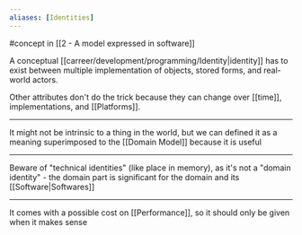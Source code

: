 ```yaml
---
aliases: [Identities]
---
```


#concept  in [[2 - A model expressed in software]]

A conceptual [[carreer/development/programming/Identity|identity]] has to exist between multiple implementation of objects, stored forms, and real-world actors.

Other attributes don't do the trick because they can change over [[time]], implementations, and [[Platforms]].

---

It might not be intrinsic to a thing in the world, but we can defined it as a meaning superimposed to the [[Domain Model]] because it is useful

---

Beware of "technical identities" (like place in memory), as it's not a "domain identity" - the domain part is significant for the domain and its [[Software|Softwares]]

---

It comes with a possible cost on [[Performance]], so it should only be given when it makes sense
